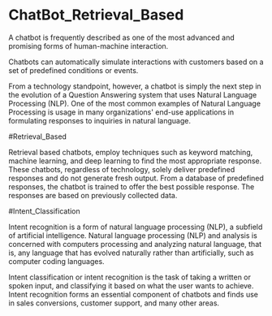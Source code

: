 # ChatBot_Retrieval_Based

A chatbot is frequently described as one of the most advanced and promising forms of human-machine interaction.

Chatbots can automatically simulate interactions with customers based on a set of predefined conditions or events.

From a technology standpoint, however, a chatbot is simply the
next step in the evolution of a Question Answering system that
uses Natural Language Processing (NLP). One of the most
common examples of Natural Language Processing is usage in
many organizations' end-use applications in formulating
responses to inquiries in natural language.

#Retrieval_Based

Retrieval based chatbots, employ techniques such as keyword
matching, machine learning, and deep learning to find the most
appropriate response. These chatbots, regardless of
technology, solely deliver predefined responses and do not
generate fresh output. From a database of predefined
responses, the chatbot is trained to offer the best possible
response. The responses are based on previously collected data.

#Intent_Classification

Intent recognition is a form of natural language processing
(NLP), a subfield of artificial intelligence. Natural language
processing (NLP) and analysis is concerned with computers
processing and analyzing natural language, that is, any
language that has evolved naturally rather than artificially, such
as computer coding languages.

Intent classification or intent recognition is the task of taking a
written or spoken input, and classifying it based on what the
user wants to achieve. Intent recognition forms an essential
component of chatbots and finds use in sales conversions,
customer support, and many other areas.
